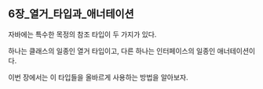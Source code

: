 ## 6장_열거_타입과_애너테이션


자바에는 특수한 목정의 참조 타입이 두 가지가 있다. 

하나는 클래스의 일종인 열거 타입이고, 다른 하나는 인터페이스의 일종인 애너테이션이다.

이번 장에서는 이 타입들을 올바르게 사용하는 방법을 알아보자.

